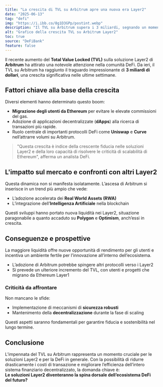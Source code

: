 ```yaml
---
title: "La crescita di TVL su Arbitrum apre una nuova era Layer2"
date: "2025-06-13"
tag: "defi"
img: "https://i.ibb.co/8g1D3GPp/postint.webp"
description: "Il TVL su Arbitrum supera i 3 miliardi, segnando un momento cruciale per i Layer2"
alt: "Grafico della crescita TVL su Arbitrum Layer2"
toc: true
source: "DeFiBank"
feature: false
---
```


Il recente aumento del **Total Value Locked (TVL)** sulla soluzione Layer2 di **Arbitrum** ha attirato una notevole attenzione nella comunità DeFi. Da ieri, il TVL su Arbitrum ha raggiunto il traguardo impressionante di **3 miliardi di dollari**, una crescita significativa nelle ultime settimane.

## Fattori chiave alla base della crescita

Diversi elementi hanno determinato questo boom:

- **Migrazione degli utenti da Ethereum** per evitare le elevate commissioni del gas.
- Adozione di applicazioni decentralizzate (**dApps**) alla ricerca di transazioni più rapide.
- Ruolo centrale di importanti protocolli DeFi come **Uniswap** e **Curve** nell’attrarre volumi su Arbitrum.

> "Questa crescita è indice della crescente fiducia nelle soluzioni Layer2 e della loro capacità di risolvere le criticità di scalabilità di Ethereum", afferma un analista DeFi.

## L'impatto sul mercato e confronti con altri Layer2

Questa dinamica non si manifesta isolatamente. L’ascesa di Arbitrum si inserisce in un trend più ampio che vede:
- L’adozione accelerata dei **Real World Assets (RWA)**
- L’integrazione dell’**Intelligenza Artificiale** nella blockchain

Questi sviluppi hanno portato nuova liquidità nei Layer2, situazione paragonabile a quanto accaduto su **Polygon** e **Optimism**, anch’essi in crescita.

## Conseguenze e prospettive

La maggiore liquidità offre nuove opportunità di rendimento per gli utenti e incentiva un ambiente fertile per l’innovazione all’interno dell’ecosistema.

- L’adozione di Arbitrum potrebbe spingere altri protocolli verso i Layer2
- Si prevede un ulteriore incremento del TVL, con utenti e progetti che migrano da Ethereum Layer1

### Criticità da affrontare

Non mancano le sfide:
- Implementazione di meccanismi di **sicurezza robusti**
- Mantenimento della **decentralizzazione** durante la fase di scaling

Questi aspetti saranno fondamentali per garantire fiducia e sostenibilità nel lungo termine.

## Conclusione

L’impennata del TVL su Arbitrum rappresenta un momento cruciale per le soluzioni Layer2 e per la DeFi in generale. Con la possibilità di ridurre drasticamente i costi di transazione e migliorare l’efficienza dell’intero sistema finanziario decentralizzato, la domanda chiave è:  
**Le soluzioni Layer2 diventeranno la spina dorsale dell’ecosistema DeFi del futuro?**